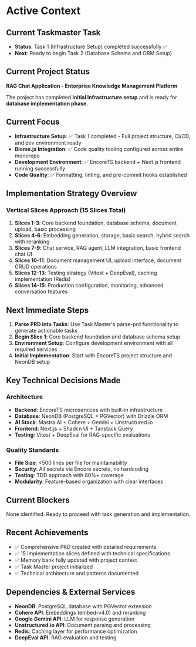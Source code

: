 # Active Context

## Current Taskmaster Task
- **Status**: Task 1 (Infrastructure Setup) completed successfully ✅
- **Next**: Ready to begin Task 2 (Database Schema and ORM Setup)

## Current Project Status
**RAG Chat Application - Enterprise Knowledge Management Platform**

The project has completed **initial infrastructure setup** and is ready for **database implementation phase**.

## Current Focus
- **Infrastructure Setup**: ✅ Task 1 completed - Full project structure, CI/CD, and dev environment ready
- **Biome.js Integration**: ✅ Code quality tooling configured across entire monorepo  
- **Development Environment**: ✅ EncoreTS backend + Next.js frontend running successfully
- **Code Quality**: ✅ Formatting, linting, and pre-commit hooks established

## Implementation Strategy Overview

### Vertical Slices Approach (15 Slices Total)
1. **Slices 1-3**: Core backend foundation, database schema, document upload, basic processing
2. **Slices 4-6**: Embedding generation, storage, basic search, hybrid search with reranking
3. **Slices 7-9**: Chat service, RAG agent, LLM integration, basic frontend chat UI
4. **Slices 10-11**: Document management UI, upload interface, document CRUD operations
5. **Slices 12-13**: Testing strategy (Vitest + DeepEval), caching implementation (Redis)
6. **Slices 14-15**: Production configuration, monitoring, advanced conversation features

## Next Immediate Steps
1. **Parse PRD into Tasks**: Use Task Master's parse-prd functionality to generate actionable tasks
2. **Begin Slice 1**: Core backend foundation and database schema setup
3. **Environment Setup**: Configure development environment with all required services
4. **Initial Implementation**: Start with EncoreTS project structure and NeonDB setup

## Key Technical Decisions Made

### Architecture
- **Backend**: EncoreTS microservices with built-in infrastructure
- **Database**: NeonDB (PostgreSQL + PGVector) with Drizzle ORM
- **AI Stack**: Mastra AI + Cohere + Gemini + Unstructured.io
- **Frontend**: Next.js + Shadcn UI + Tanstack Query
- **Testing**: Vitest + DeepEval for RAG-specific evaluations

### Quality Standards
- **File Size**: <500 lines per file for maintainability
- **Security**: All secrets via Encore secrets, no hardcoding
- **Testing**: TDD approach with 80%+ coverage
- **Modularity**: Feature-based organization with clear interfaces

## Current Blockers
None identified. Ready to proceed with task generation and implementation.

## Recent Achievements
- ✅ Comprehensive PRD created with detailed requirements
- ✅ 15 implementation slices defined with technical specifications
- ✅ Memory bank fully updated with project context
- ✅ Task Master project initialized
- ✅ Technical architecture and patterns documented

## Dependencies & External Services
- **NeonDB**: PostgreSQL database with PGVector extension
- **Cohere API**: Embeddings (embed-v4.0) and reranking
- **Google Gemini API**: LLM for response generation
- **Unstructured.io API**: Document parsing and processing
- **Redis**: Caching layer for performance optimization
- **DeepEval API**: RAG evaluation and testing
